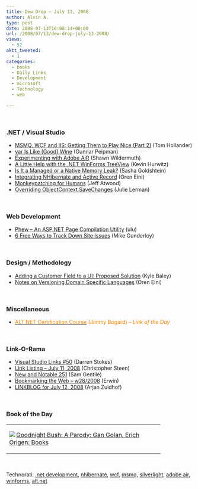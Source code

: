 ```yaml
---
title: Dew Drop – July 13, 2008
author: Alvin A.
type: post
date: 2008-07-13T16:08:14+00:00
url: /2008/07/13/dew-drop-july-13-2008/
views:
  - 52
aktt_tweeted:
  - 1
categories:
  - books
  - Daily Links
  - Development
  - microsoft
  - Technology
  - web

---
```

</p> 

&#160;

### .NET / Visual Studio

  * [MSMQ, WCF and IIS: Getting Them to Play Nice (Part 2)][1] (Tom Hollander)
  * [var Is Like (Good) Wine][2] (Gunnar Peipman)
  * [Experimenting with Adobe AiR][3] (Shawn Wildermuth)
  * [A Little Help with the .NET WinForms TreeView][4] (Kevin Hurwitz)
  * [Is It a Managed or a Native Memory Leak?][5] (Sasha Goldshtein)
  * [Integrating NHibernate and Active Record][6] (Oren Eini)
  * [Monkeypatching for Humans][7] (Jeff Atwood)
  * [Overriding ObjectContext.SaveChanges][8] (Julie Lerman)

&#160;

### Web Development

  * [Phew &#8211; An ASP.NET Page Compilation Utility][9] (ulu)
  * [6 Free Ways to Track Down Site Issues][10] (Mike Gunderloy)

&#160;

### Design / Methodology

  * [Adding a Customer Field to a UI: Proposed Solution][11] (Kyle Baley)
  * [Notes on Versioning Domain Specific Languages][12] (Oren Eini)

&#160;</p> 

### Miscellaneous

  * [<font color="#ff8000">ALT.NET Certification Course</font>][13] <font color="#ff8000">(Jimmy Bogard) <em>– Link of the Day</em></font>

&#160;</p> </p> </p> </p> 

### Link-O-Rama

  * [Visual Studio Links #50][14] (Darren Stokes)
  * [Link Listing &#8211; July 11, 2008][15] (Christopher Steen)
  * [New and Notable 251][16] (Sam Gentile)
  * [Bookmarking the Web &#8211; w28/2008][17] (Erwin)
  * [LINKBLOG for July 12, 2008][18] (Arjan Zuidhof)

&#160;

### Book of the Day

<div class="wlWriterSmartContent" id="scid:7dc1bd33-94bd-46fd-a20b-0131235bcd47:872be20c-b864-49a4-892b-a5fb26b0c5c3" style="padding-right: 0px; display: inline; padding-left: 0px; float: none; padding-bottom: 0px; margin: 0px; padding-top: 0px">
  <table cellspacing="0" cellpadding="2" width="400" border="0" unselectable="on">
    <tr>
      <td valign="top" width="400">
        <p>
          <a title="Goodnight Bush: A Parody: Gan Golan, Erich Origen: Books" href="http://www.amazon.com/exec/obidos/ASIN/031604041X/alvinashcraft-20"><img data-recalc-dims="1" decoding="async" src="https://i0.wp.com/images.amazon.com/images/P/031604041X.01.MZZZZZZZ.jpg?w=660" border="0" align="left" style="float:left" />Goodnight Bush: A Parody: Gan Golan, Erich Origen: Books</a>
        </p>
      </td>
    </tr>
  </table>
</div>

&#160;

<div class="wlWriterSmartContent" id="scid:C16BAC14-9A3D-4c50-9394-FBFEF7A93539:99cad542-2267-4476-b9c6-a4d06598a59a" style="padding-right: 0px; display: inline; padding-left: 0px; float: none; padding-bottom: 0px; margin: 0px; padding-top: 0px">
  <!--dotnetkickit-->
</div>

<div class="wlWriterSmartContent" id="scid:d7bf807d-7bb0-458a-811f-90c51817d5c2:00e5e70c-d7ea-4689-93e4-c99cd68da9c9" style="padding-right: 0px; display: inline; padding-left: 0px; float: none; padding-bottom: 0px; margin: 0px; padding-top: 0px">
  <p>
    <span class="TagSite">Technorati:</span> <a href="http://technorati.com/tag/.net+development" rel="tag" class="tag">.net development</a>, <a href="http://technorati.com/tag/nhibernate" rel="tag" class="tag">nhibernate</a>, <a href="http://technorati.com/tag/wcf" rel="tag" class="tag">wcf</a>, <a href="http://technorati.com/tag/msmq" rel="tag" class="tag">msmq</a>, <a href="http://technorati.com/tag/silverlight" rel="tag" class="tag">silverlight</a>, <a href="http://technorati.com/tag/adobe+air" rel="tag" class="tag">adobe air</a>, <a href="http://technorati.com/tag/winforms" rel="tag" class="tag">winforms</a>, <a href="http://technorati.com/tag/alt.net" rel="tag" class="tag">alt.net</a><br /><!-- StartInsertedTags: .net development, nhibernate, wcf, msmq, silverlight, adobe air, winforms, alt.net :EndInsertedTags -->
  </p>
</div>

 [1]: http://blogs.msdn.com/tomholl/archive/2008/07/13/msmq-wcf-and-iis-getting-them-to-play-nice-part-2.aspx
 [2]: http://weblogs.asp.net/gunnarpeipman/archive/2008/07/12/var-is-like-good-wine.aspx
 [3]: http://wildermuth.com/2008/07/12/Experimenting_with_Adobe_AiR
 [4]: http://khurwitz.blogspot.com/2008/07/little-help-with-net-winforms-treeview.html
 [5]: http://blogs.microsoft.co.il/blogs/sasha/archive/2008/07/13/is-it-a-managed-or-a-native-memory-leak.aspx
 [6]: http://ayende.com/Blog/archive/2008/07/13/Integrating-NHibernate-and-Active-Record.aspx
 [7]: http://www.codinghorror.com/blog/archives/001151.html
 [8]: http://www.thedatafarm.com/blog/2008/07/13/OverridingObjectContextSaveChanges.aspx
 [9]: http://sm-art.biz/Phew.aspx
 [10]: http://webworkerdaily.com/2008/07/13/6-free-ways-to-track-down-site-issues/
 [11]: http://codebetter.com/blogs/kyle.baley/archive/2008/07/12/adding-a-customer-field-to-a-ui-proposed-solution.aspx
 [12]: http://ayende.com/Blog/archive/2008/07/13/Notes-on-versioning-Domain-Specific-Languages.aspx
 [13]: http://www.lostechies.com/blogs/jimmy_bogard/archive/2008/07/12/alt-net-certification-course.aspx
 [14]: http://visualstudiohacks.com/blog/visual-studio-links-50/
 [15]: http://dotnetjunkies.com/WebLog/csteen/archive/2008/07/12/485548.aspx
 [16]: http://samgentile.com/blogs/samgentile/archive/2008/07/12/new-and-notable-251.aspx
 [17]: http://www.d2design.be/bookmarking/bookmarking-the-web-w282008/
 [18]: http://www.arjansworld.com/2008/07/12/linkblog-for-july-12-2008/